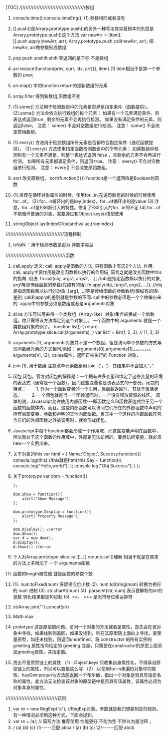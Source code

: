 [TOC]
//////////////////////////////////////////数组
1. console.time();console.timeEng();
    (1).参数相同或者没有

2. [].push()是Arrary.prototype.push()的另外一种写法其实最根本的东西是Arrary.prototype.push()这个方法
   var newArr = [item];
   [].push.apply(newArr, arr);
   Array.prototype.push.call(newArr, arr);
   把newArr, arr做参数形成数组

3. pop push unshift shift 等返回的是下标  不是数组

4. arr.reduce(function(prev, curr, idx, arr){}, item)
    (1).item相当于是第一个参数的 prev;

5. arr.map()  中的function  return的是新数组的元素

6. array.filter 得到新数组,原数组不变

7.
   (1).some() 方法用于检测数组中的元素是否满足指定条件（函数提供）。
   (2).some() 方法会依次执行数组的每个元素：
       如果有一个元素满足条件，则表达式返回true , 剩余的元素不会再执行检测。
       如果没有满足条件的元素，则返回false。
       注意： some() 不会对空数组进行检测。
       注意： some() 不会改变原始数组。

8.
    (1).every() 方法用于检测数组所有元素是否都符合指定条件（通过函数提供）。
    (2).every() 方法使用指定函数检测数组中的所有元素：
        如果数组中检测到有一个元素不满足，则整个表达式返回 false ，且剩余的元素不会再进行检测。
        如果所有元素都满足条件，则返回 true。
        注意： every() 不会对空数组进行检测。
        注意： every() 不会改变原始数组。

9. sort  改变原数组， sort(function(){}) function是一个返回值是Boolean的函数

10.
    (1).推荐在循环对象属性的时候，使用for...in,在遍历数组的时候的时候使用for...of。
    (2).for...in循环出的是key(index)，for...of循环出的是value
    (3).注意，for...of是ES6新引入的特性。修复了ES5引入的for...in的不足
    (4).for...of不能循环普通的对象，需要通过和Object.keys()搭配使用

11. stringObject.lastIndexOf(searchvalue,fromindex)


/////////////////////////////////////流程控制
1. isNaN ：用于检测参数是否为 非数字类型



//////////////////////////////////////函数
1. call,apply
    定义:
        call, apply是函数的方法, 只有函数才有这2个方法.
   作用:
        call, apply主要作用是改变函数赖以执行的作用域, 简言之就是改变函数中this的指向.
   用法:
        fn.call(obj, args1, args2, ...); //obj是指定函数赖以执行的对象, arg1等是传给函数的参数(假如有的话)
         fn.apply(obj, [args1, args2, ...]); //obj是指定函数赖以执行的对象, [arg1, ...]等是传给函数的参数数组(假如有的话)
   差别:
        call和apply的差别就是参数的不同.
        call中的参数必须是一个个枚举出来的.
        apply中的参数必须是数组或者是arguments对象


2. slice 方法可以用来将一个类数组（Array-like）对象/集合转换成一个新数组。你只需将该方法绑定到这个对象上。 一个函数中的 arguments 就是一个类数组对象的例子。
    function list() {
      return Array.prototype.slice.call(arguments);
    }
    var list1 = list(1, 2, 3); // [1, 2, 3]

3. arguments
    (1), arguments对象并不是一个数组，但是访问单个参数的方式与访问数组元素的方式相同,例如：
            arguments[0],arguments[1],。。。。。。。。arguments[n],
    (2), callee属性，返回正被执行的 Function 对象，

4. join
    (1), 用于数组
     注意点单元素数组用 join（'，'）  在结果中不会加入“，”

5. 闭包
    闭包，官方对闭包的解释是：一个拥有许多变量和绑定了这些变量的环境的表达式（通常是一个函数），因而这些变量也是该表达式的一部分。闭包的特点：
    　　1. 作为一个函数变量的一个引用，当函数返回时，其处于激活状态。
    　　2. 一个闭包就是当一个函数返回时，一个没有释放资源的栈区。
   简单的说，Javascript允许使用内部函数---即函数定义和函数表达式位于另一个函数的函数体内。而且，这些内部函数可以访问它们所在的外部函数中声明的所有局部变量、参数和声明的其他内部函数。当其中一个这样的内部函数在包含它们的外部函数之外被调用时，就会形成闭包。

6.
    Javascript中每个function都会形成一个作用域，而这些变量声明在函数中，所以就处于这个函数的作用域中，外部是无法访问的。要想访问变量，就必须new一个实例出来。

7.  关于对象的this
      var html = {
          Name:'Object',
          Success:function(){
              console.log(this);//this就是html
              this.Say = function(){
                  console.log("Hello,world");
              };
              console.log("Obj Success");
          }
      };

8.  关于prototype
    var dom = function(){

        };

        dom.Show = function(){
            alert("Show Message");
        };

        dom.prototype.Display = function(){
            alert("Property Message");
        };

        dom.Display(); //error
        dom.Show();
        var d = new dom();
        d.Display();
        d.Show(); //error


9. 个人对Array.prototype.slice.call(), [].reduce.call()理解
        相当于就是在原来的方法上多增加了 一个 arguments函数

10. 函数的length属性值  就是函数的参数个数

11.
    (1). num.toFixed(num) 保留相应位小数
    (2). num.toString(num) 转换为相应的 num 进制
    (3). str.charAt(num)
    (4). parseInt(str, num) 表示要解析的str的基数   转化结果都是10进制
    (5). >>、 >>> 是无符号位移运算符

12.
    strArray.join("").concat(str)

13. Math.max


14. prototype
    这是原型链问题。访问一个对象的方法或者是属性，首先会在该对象中寻找，如果找到则返回，如果没找到，则在其原型链上面向上寻找，直至基原型，如还未找到，则返回undefined。将 constructor 的所有实例的 greeting 属性指向给定的 greeting 变量，只需要在constructor的原型上面添加greeting属性，并指定值。

15. 找出不是原型链上的属性
    （1）.Object.keys 只收集自身属性名，不继承自原型链上的属性，所以可以直接这么写
    （2）.以使用for-in来遍历对象中的属性，hasOwnproperty方法能返回一个布尔值，指出一个对象是否具有指定名称的属性。此方法无法检查该对象的原型链中是否具有该属性，该属性必须为对象本身的属性。


 /////////////////////////////////正则

1. var re = new RegExp(“a”);  //RegExp对象。参数就是我们想要制定的规则。有一种情况必须用这种方式，下面会提到。
2. var re = /a/;   // 简写方法 推荐使用 性能更好  不能为空 不然以为是注释 ，
3. / (a) (b) (c) \1/-----匹配 abca
   / (a) (b) (c) \2/------匹配 abcb